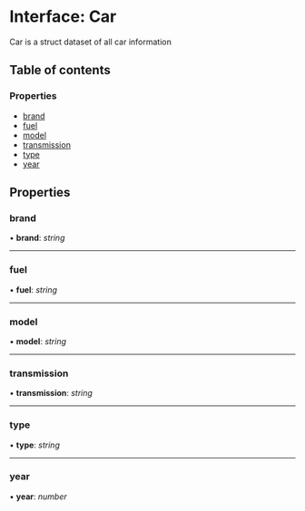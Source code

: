 # Interface: Car

Car is a struct dataset of all car information

## Table of contents

### Properties

- [brand](car.md#brand)
- [fuel](car.md#fuel)
- [model](car.md#model)
- [transmission](car.md#transmission)
- [type](car.md#type)
- [year](car.md#year)

## Properties

### brand

• **brand**: *string*

___

### fuel

• **fuel**: *string*

___

### model

• **model**: *string*

___

### transmission

• **transmission**: *string*

___

### type

• **type**: *string*

___

### year

• **year**: *number*
